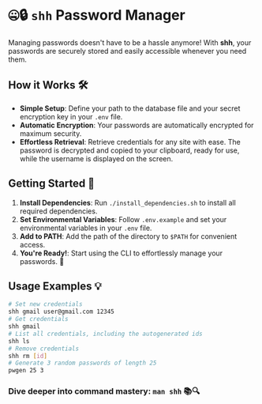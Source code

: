 # 🤐🔒 `shh` Password Manager

Managing passwords doesn't have to be a hassle anymore! With **shh**, your passwords are securely stored and easily accessible whenever you need them.

## How it Works 🛠️
* **Simple Setup**: Define your path to the database file and your secret encryption key in your `.env` file.
* **Automatic Encryption**: Your passwords are automatically encrypted for maximum security.
* **Effortless Retrieval**: Retrieve credentials for any site with ease. The password is decrypted and copied to your clipboard, ready for use, while the username is displayed on the screen.

## Getting Started 🚀
1. **Install Dependencies**: Run `./install_dependencies.sh` to install all required dependencies.
2. **Set Environmental Variables**: Follow `.env.example` and set your environmental variables in your `.env` file.
3. **Add to PATH**: Add the path of the directory to `$PATH` for convenient access.
4. **You're Ready!**: Start using the CLI to effortlessly manage your passwords. 💪

## Usage Examples 💡

```bash
# Set new credentials
shh gmail user@gmail.com 12345
# Get credentials
shh gmail
# List all credentials, including the autogenerated ids
shh ls
# Remove credentials
shh rm [id]
# Generate 3 random passwords of length 25
pwgen 25 3
```
### Dive deeper into command mastery: `man shh` 📚🔍
